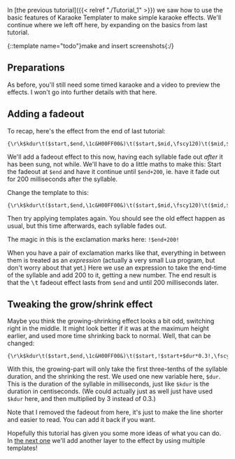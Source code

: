 In [the previous tutorial]({{< relref "./Tutorial_1" >}}) we saw how to use the basic features of Karaoke Templater to make simple karaoke effects. We'll continue where we left off here, by expanding on the basics from last tutorial.

{::template name="todo"}make and insert screenshots{:/}


## Preparations  ##

As before, you'll still need some timed karaoke and a video to preview the effects. I won't go into further details with that here.


## Adding a fadeout  ##

To recap, here's the effect from the end of last tutorial:

    {\r\k$kdur\t($start,$end,\1c&H00FF00&)\t($start,$mid,\fscy120)\t($mid,$end,\fscy100)}

We'll add a fadeout effect to this now, having each syllable fade out _after_ it has been sung, not while. We'll have to do a little maths to make this: Start the fadeout at `$end` and have it continue until `$end+200`, ie. have it fade out for 200 milliseconds after the syllable.

Change the template to this:

    {\r\k$kdur\t($start,$end,\1c&H00FF00&)\t($start,$mid,\fscy120)\t($mid,$end,\fscy100)\t($end,!$end+200!,\alpha&HFF&)}

Then try applying templates again. You should see the old effect happen as usual, but this time afterwards, each syllable fades out.

The magic in this is the exclamation marks here: `!$end+200!`

When you have a pair of exclamation marks like that, everything in between them is treated as an _expression_ (actually a very small Lua program, but don't worry about that yet.) Here we use an expression to take the end-time of the syllable and add 200 to it, getting a new number. The end result is that the <tt>\t</tt> fadeout effect lasts from `$end` and until 200 milliseconds later.


## Tweaking the grow/shrink effect  ##

Maybe you think the growing-shrinking effect looks a bit odd, switching right in the middle. It might look better if it was at the maximum height earlier, and used more time shrinking back to normal. Well, that can be changed:

    {\r\k$kdur\t($start,$end,\1c&H00FF00&)\t($start,!$start+$dur*0.3!,\fscy120)\t(!$start+$dur*0.3!,$end,\fscy100)}

With this, the growing-part will only take the first three-tenths of the syllable duration, and the shrinking the rest. We used one new variable here, `$dur`. This is the duration of the syllable in milliseconds, just like `$kdur` is the duration in centiseconds. (We could actually just as well just have used `$kdur` here, and then multiplied by 3 instead of 0.3.)

Note that I removed the fadeout from here, it's just to make the line shorter and easier to read. You can add it back if you want.

Hopefully this tutorial has given you some more ideas of what you can do. In [the next one](#) we'll add another layer to the effect by using multiple templates!

